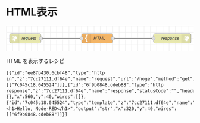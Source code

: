 # HTML表示

![flow](https://github.com/Daiki-Kawanuma/nodered-recipes/blob/master/show-html/image.png)

HTML を表示するレシピ

```
[{"id":"ee87b430.6cbf48","type":"http in","z":"7cc27111.df64e","name":"request","url":"/hoge","method":"get","upload":false,"swaggerDoc":"","x":90,"y":40,"wires":[["7c045c18.045524"]]},{"id":"6f9b0848.cdeb88","type":"http response","z":"7cc27111.df64e","name":"response","statusCode":"","headers":{},"x":560,"y":40,"wires":[]},{"id":"7c045c18.045524","type":"template","z":"7cc27111.df64e","name":"HTML","field":"payload","fieldType":"msg","format":"html","syntax":"mustache","template":"<h1>Hello, Node-RED</h1>","output":"str","x":320,"y":40,"wires":[["6f9b0848.cdeb88"]]}]
```
